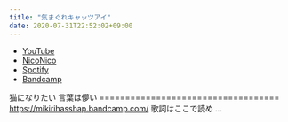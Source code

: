 ```yaml
---
title: "気まぐれキャッツアイ"
date: 2020-07-31T22:52:02+09:00
---
```


- [YouTube](https://www.youtube.com/watch?fFtuDiiWHeU)
- [NicoNico](https://nico.ms/sm37278722)
- [Spotify](https://open.spotify.com/track/3qrylQPecMsviNfCqK1vAh)
- [Bandcamp](https://mikirihasshap.bandcamp.com/track/--163)

猫になりたい 言葉は儚い =================================== https://mikirihasshap.bandcamp.com/ 歌詞はここで読め ...